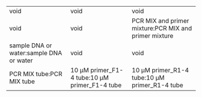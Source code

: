 ||||
|----|----|----|
|void|void|void|
|void|void|PCR MIX and primer mixture:PCR MIX and primer mixture|
|sample DNA or water:sample DNA or water|void|void|
|PCR MIX tube:PCR MIX tube|10 μM primer_F1-4 tube:10 μM primer_F1-4 tube|10 μM primer_R1-4 tube:10 μM primer_R1-4 tube|
